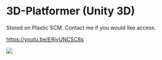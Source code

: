 # 3D-Platformer (Unity 3D)
Stored on Plastic SCM.
Contact me if you would like access.

https://youtu.be/ERiyUNCSC8s

![](https://cdn.discordapp.com/attachments/1010766384646602856/1113970261914570833/image.png)
